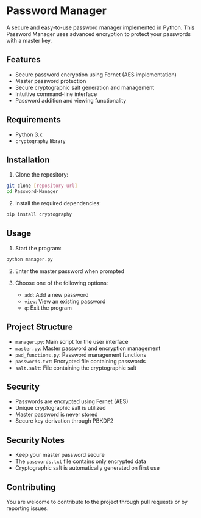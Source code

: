 # Password Manager

A secure and easy-to-use password manager implemented in Python. This Password Manager uses advanced encryption to protect your passwords with a master key.

## Features

- Secure password encryption using Fernet (AES implementation)
- Master password protection
- Secure cryptographic salt generation and management
- Intuitive command-line interface
- Password addition and viewing functionality

## Requirements

- Python 3.x
- `cryptography` library

## Installation

1. Clone the repository:
```bash
git clone [repository-url]
cd Password-Manager
```

2. Install the required dependencies:
```bash
pip install cryptography
```

## Usage

1. Start the program:
```bash
python manager.py
```

2. Enter the master password when prompted

3. Choose one of the following options:
   - `add`: Add a new password
   - `view`: View an existing password
   - `q`: Exit the program

## Project Structure

- `manager.py`: Main script for the user interface
- `master.py`: Master password and encryption management
- `pwd_functions.py`: Password management functions
- `passwords.txt`: Encrypted file containing passwords
- `salt.salt`: File containing the cryptographic salt

## Security

- Passwords are encrypted using Fernet (AES)
- Unique cryptographic salt is utilized
- Master password is never stored
- Secure key derivation through PBKDF2

## Security Notes

- Keep your master password secure
- The `passwords.txt` file contains only encrypted data
- Cryptographic salt is automatically generated on first use

## Contributing

You are welcome to contribute to the project through pull requests or by reporting issues.